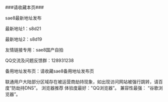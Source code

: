 ###请收藏本页###

sae8最新地址发布

最新地址1：s8d21

最新地址2：s8d19

友情链接专用：sae8国产自拍

QQ交流及问题反馈群：128931238

备用地址发布页：请收藏sae8备用地址发布页

联通用户大陆部分区域存在被运营商劫持现象，如出现访问网站被强行跳转，请百度“防劫持DNS”。 浏览器推荐 体验度最好："QQ浏览器”。 兼容性最强： “谷歌浏览器”。
